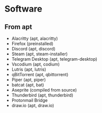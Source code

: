 # Software

## From apt

- Alacritty (apt, alacritty)
- Firefox (preinstalled)
- Discord (apt, discord)
- Steam (apt, steam-installer)
- Telegram Desktop (apt, telegram-desktop)
- Vscodium (apt, codium)
- Lutris (apt, lutris)
- qBitTorrent (apt, qbittorrent)
- Piper (apt, piper)
- batcat (apt, bat)
- Aseprite (compiled from source)
- Thunderbird (apt, thunderbird)
- Protonmail Bridge
- draw.io (apt, draw.io)
